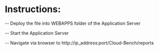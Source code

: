 Instructions:
===================

-- Deploy the file into WEBAPPS folder of the Application Server

-- Start the Application Server

-- Navigate via browser to http://ip_address:port/Cloud-Bench/reports


